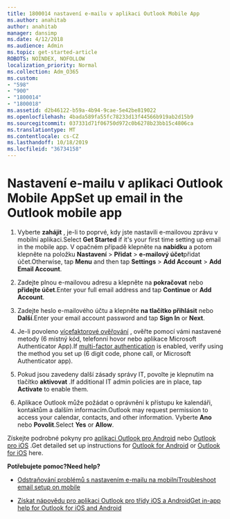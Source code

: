 ```yaml
---
title: 1800014 nastavení e-mailu v aplikaci Outlook Mobile App
ms.author: anahitab
author: anahitab
manager: dansimp
ms.date: 4/12/2018
ms.audience: Admin
ms.topic: get-started-article
ROBOTS: NOINDEX, NOFOLLOW
localization_priority: Normal
ms.collection: Adm_O365
ms.custom:
- "598"
- "900"
- "1800014"
- "1800018"
ms.assetid: d2b46122-b59a-4b94-9cae-5e42be819022
ms.openlocfilehash: 4bada589fa55fc78233d13f44566b919ab2d15b9
ms.sourcegitcommit: 037331d71f06750d972c0b6278b23bb15c4806ca
ms.translationtype: MT
ms.contentlocale: cs-CZ
ms.lasthandoff: 10/18/2019
ms.locfileid: "36734158"
---
```

# <a name="set-up-email-in-the-outlook-mobile-app"></a><span data-ttu-id="0f425-102">Nastavení e-mailu v aplikaci Outlook Mobile App</span><span class="sxs-lookup"><span data-stu-id="0f425-102">Set up email in the Outlook mobile app</span></span>

1. <span data-ttu-id="0f425-103">Vyberte **zahájit** , je-li to poprvé, kdy jste nastavili e-mailovou zprávu v mobilní aplikaci.</span><span class="sxs-lookup"><span data-stu-id="0f425-103">Select **Get Started** if it's your first time setting up email in the mobile app.</span></span> <span data-ttu-id="0f425-104">V opačném případě klepněte na **nabídku** a potom klepněte na položku **Nastavení** \> **Přidat** \> **e-mailový účet**přidat účet.</span><span class="sxs-lookup"><span data-stu-id="0f425-104">Otherwise, tap **Menu** and then tap **Settings** \> **Add Account** \> **Add Email Account**.</span></span>

2. <span data-ttu-id="0f425-105">Zadejte plnou e-mailovou adresu a klepněte na **pokračovat** nebo **přidejte účet**.</span><span class="sxs-lookup"><span data-stu-id="0f425-105">Enter your full email address and tap **Continue** or **Add Account**.</span></span>

3. <span data-ttu-id="0f425-106">Zadejte heslo e-mailového účtu a klepněte **na tlačítko přihlásit** nebo **Další**.</span><span class="sxs-lookup"><span data-stu-id="0f425-106">Enter your email account password and tap **Sign In** or **Next**.</span></span>

4. <span data-ttu-id="0f425-107">Je-li povoleno [vícefaktorové ověřování](https://docs.microsoft.com/office365/admin/security-and-compliance/set-up-multi-factor-authentication) , ověřte pomocí vámi nastavené metody (6 místný kód, telefonní hovor nebo aplikace Microsoft Authenticator App).</span><span class="sxs-lookup"><span data-stu-id="0f425-107">If [multi-factor authentication](https://docs.microsoft.com/office365/admin/security-and-compliance/set-up-multi-factor-authentication) is enabled, verify using the method you set up (6 digit code, phone call, or Microsoft Authenticator app).</span></span>

5. <span data-ttu-id="0f425-108">Pokud jsou zavedeny další zásady správy IT, povolte je klepnutím na tlačítko **aktivovat** .</span><span class="sxs-lookup"><span data-stu-id="0f425-108">If additional IT admin policies are in place, tap **Activate** to enable them.</span></span>

6. <span data-ttu-id="0f425-109">Aplikace Outlook může požádat o oprávnění k přístupu ke kalendáři, kontaktům a dalším informacím.</span><span class="sxs-lookup"><span data-stu-id="0f425-109">Outlook may request permission to access your calendar, contacts, and other information.</span></span> <span data-ttu-id="0f425-110">Vyberte **Ano** nebo **Povolit**.</span><span class="sxs-lookup"><span data-stu-id="0f425-110">Select **Yes** or **Allow**.</span></span>

<span data-ttu-id="0f425-111">Získejte podrobné pokyny pro [aplikaci Outlook pro Android](https://support.office.com/article/886db551-8dfa-4fd5-b835-f8e532091872.aspx) nebo [Outlook pro iOS](https://support.office.com/article/b2de2161-cc1d-49ef-9ef9-81acd1c8e234.aspx) .</span><span class="sxs-lookup"><span data-stu-id="0f425-111">Get detailed set up instructions for [Outlook for Android](https://support.office.com/article/886db551-8dfa-4fd5-b835-f8e532091872.aspx) or [Outlook for iOS](https://support.office.com/article/b2de2161-cc1d-49ef-9ef9-81acd1c8e234.aspx) here.</span></span>
  
 <span data-ttu-id="0f425-112">**Potřebujete pomoc?**</span><span class="sxs-lookup"><span data-stu-id="0f425-112">**Need help?**</span></span>
  
- [<span data-ttu-id="0f425-113">Odstraňování problémů s nastavením e-mailu na mobilní</span><span class="sxs-lookup"><span data-stu-id="0f425-113">Troubleshoot email setup on mobile</span></span>](https://support.office.com/article/a264ef01-9c88-48fb-9285-7017e4f31f02.aspx)

- [<span data-ttu-id="0f425-114">Získat nápovědu pro aplikaci Outlook pro třídy iOS a Android</span><span class="sxs-lookup"><span data-stu-id="0f425-114">Get in-app help for Outlook for iOS and Android</span></span>](https://support.office.com/article/218a22d1-9fa5-4889-b689-de1c63493243.aspx#ID0EAABAAA=Contact_Support)
